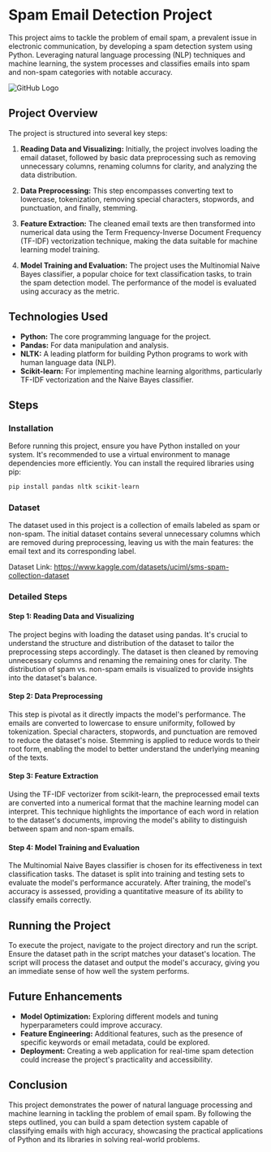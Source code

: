 
# Spam Email Detection Project

This project aims to tackle the problem of email spam, a prevalent issue in electronic communication, by developing a spam detection system using Python. Leveraging natural language processing (NLP) techniques and machine learning, the system processes and classifies emails into spam and non-spam categories with notable accuracy.

![GitHub Logo](https://miro.medium.com/v2/resize:fit:1400/1*WA9aceQugVlBS81r2a7Snw.png)

## Project Overview

The project is structured into several key steps:

1. **Reading Data and Visualizing:** Initially, the project involves loading the email dataset, followed by basic data preprocessing such as removing unnecessary columns, renaming columns for clarity, and analyzing the data distribution.

2. **Data Preprocessing:** This step encompasses converting text to lowercase, tokenization, removing special characters, stopwords, and punctuation, and finally, stemming.

3. **Feature Extraction:** The cleaned email texts are then transformed into numerical data using the Term Frequency-Inverse Document Frequency (TF-IDF) vectorization technique, making the data suitable for machine learning model training.

4. **Model Training and Evaluation:** The project uses the Multinomial Naive Bayes classifier, a popular choice for text classification tasks, to train the spam detection model. The performance of the model is evaluated using accuracy as the metric.

## Technologies Used

- **Python:** The core programming language for the project.
- **Pandas:** For data manipulation and analysis.
- **NLTK:** A leading platform for building Python programs to work with human language data (NLP).
- **Scikit-learn:** For implementing machine learning algorithms, particularly TF-IDF vectorization and the Naive Bayes classifier.


## Steps

### Installation

Before running this project, ensure you have Python installed on your system. It's recommended to use a virtual environment to manage dependencies more efficiently. You can install the required libraries using pip:

```bash
pip install pandas nltk scikit-learn
```

### Dataset

The dataset used in this project is a collection of emails labeled as spam or non-spam. The initial dataset contains several unnecessary columns which are removed during preprocessing, leaving us with the main features: the email text and its corresponding label.

Dataset Link: https://www.kaggle.com/datasets/uciml/sms-spam-collection-dataset

### Detailed Steps

#### Step 1: Reading Data and Visualizing

The project begins with loading the dataset using pandas. It's crucial to understand the structure and distribution of the dataset to tailor the preprocessing steps accordingly. The dataset is then cleaned by removing unnecessary columns and renaming the remaining ones for clarity. The distribution of spam vs. non-spam emails is visualized to provide insights into the dataset's balance.

#### Step 2: Data Preprocessing

This step is pivotal as it directly impacts the model's performance. The emails are converted to lowercase to ensure uniformity, followed by tokenization. Special characters, stopwords, and punctuation are removed to reduce the dataset's noise. Stemming is applied to reduce words to their root form, enabling the model to better understand the underlying meaning of the texts.

#### Step 3: Feature Extraction

Using the TF-IDF vectorizer from scikit-learn, the preprocessed email texts are converted into a numerical format that the machine learning model can interpret. This technique highlights the importance of each word in relation to the dataset's documents, improving the model's ability to distinguish between spam and non-spam emails.

#### Step 4: Model Training and Evaluation

The Multinomial Naive Bayes classifier is chosen for its effectiveness in text classification tasks. The dataset is split into training and testing sets to evaluate the model's performance accurately. After training, the model's accuracy is assessed, providing a quantitative measure of its ability to classify emails correctly.

## Running the Project

To execute the project, navigate to the project directory and run the script.
Ensure the dataset path in the script matches your dataset's location. The script will process the dataset and output the model's accuracy, giving you an immediate sense of how well the system performs.

## Future Enhancements

- **Model Optimization:** Exploring different models and tuning hyperparameters could improve accuracy.
- **Feature Engineering:** Additional features, such as the presence of specific keywords or email metadata, could be explored.
- **Deployment:** Creating a web application for real-time spam detection could increase the project's practicality and accessibility.

## Conclusion

This project demonstrates the power of natural language processing and machine learning in tackling the problem of email spam. By following the steps outlined, you can build a spam detection system capable of classifying emails with high accuracy, showcasing the practical applications of Python and its libraries in solving real-world problems.

